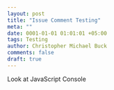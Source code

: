 ```yaml
---
layout: post
title: "Issue Comment Testing"
meta: ""
date: 0001-01-01 01:01:01 +05:00
tags: Testing
author: Christopher Michael Buck
comments: false
draft: true
---
```


Look at JavaScript Console

<script>
var data = {
  "title": "A test issue",
  "body": "This is a comment holder",
  "assignee": "butterwell",
  "milestone": 1,
  "labels": [
    "comment",
    "Label2"
  ]
}

var url = "https://github.com/repos/butterwell/github-issue-test/issues"
d3.json(url).post(data, function(a,b) {
    console.log(a)
    console.log(b)
})



</script>